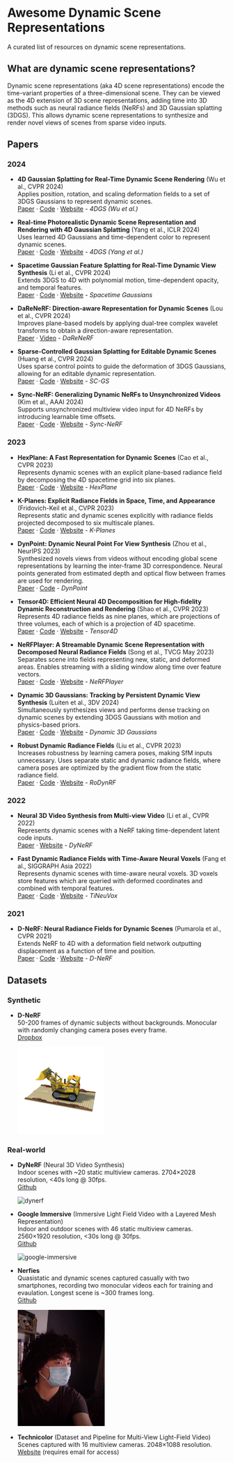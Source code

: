 # Awesome Dynamic Scene Representations

A curated list of resources on dynamic scene representations.

## What are dynamic scene representations?

Dynamic scene representations (aka 4D scene representations) encode the time-variant properties of a three-dimensional scene.
They can be viewed as the 4D extension of 3D scene representations, adding time into 3D methods such as neural radiance fields (NeRFs) and 3D Gaussian splatting (3DGS).
This allows dynamic scene representations to synthesize and render novel views of scenes from sparse video inputs.

## Papers

### 2024

- **4D Gaussian Splatting for Real-Time Dynamic Scene Rendering** (Wu et al., CVPR 2024) \
  Applies position, rotation, and scaling deformation fields to a set of 3DGS Gaussians to represent dynamic scenes. \
  [Paper](https://arxiv.org/pdf/2310.08528v2.pdf) · [Code](https://github.com/hustvl/4DGaussians) · [Website](https://guanjunwu.github.io/4dgs/) - _4DGS (Wu et al.)_

- **Real-time Photorealistic Dynamic Scene Representation and Rendering with 4D Gaussian Splatting** (Yang et al., ICLR 2024) \
  Uses learned 4D Gaussians and time-dependent color to represent dynamic scenes. \
  [Paper](https://arxiv.org/pdf/2310.10642.pdf) · [Code](https://github.com/fudan-zvg/4d-gaussian-splatting) · [Website](https://fudan-zvg.github.io/4d-gaussian-splatting/) - _4DGS (Yang et al.)_

- **Spacetime Gaussian Feature Splatting for Real-Time Dynamic View Synthesis** (Li et al., CVPR 2024) \
  Extends 3DGS to 4D with polynomial motion, time-dependent opacity, and temporal features. \
  [Paper](https://arxiv.org/pdf/2312.16812.pdf) · [Code](https://github.com/oppo-us-research/SpacetimeGaussians) · [Website](https://oppo-us-research.github.io/SpacetimeGaussians-website/) - _Spacetime Gaussians_

- **DaReNeRF: Direction-aware Representation for Dynamic Scenes** (Lou et al., CVPR 2024) \
  Improves plane-based models by applying dual-tree complex wavelet transforms to obtain a direction-aware representation. \
  [Paper](https://arxiv.org/pdf/2403.02265.pdf) · [Video](https://www.youtube.com/watch?v=hYQsl6Rbxn4) - _DaReNeRF_

- **Sparse-Controlled Gaussian Splatting for Editable Dynamic Scenes** (Huang et al., CVPR 2024) \
  Uses sparse control points to guide the deformation of 3DGS Gaussians, allowing for an editable dynamic representation. \
  [Paper](https://arxiv.org/pdf/2312.14937.pdf) · [Code](https://github.com/yihua7/SC-GS) · [Website](https://yihua7.github.io/SC-GS-web/) - _SC-GS_

- **Sync-NeRF: Generalizing Dynamic NeRFs
  to Unsynchronized Videos** (Kim et al., AAAI 2024) \
  Supports unsynchronized multiview video input for 4D NeRFs by introducing learnable time offsets. \
  [Paper](https://arxiv.org/pdf/2310.13356.pdf) · [Code](https://github.com/seoha-kim/Sync-NeRF) · [Website](https://seoha-kim.github.io/sync-nerf/) - _Sync-NeRF_

### 2023

- **HexPlane: A Fast Representation for Dynamic Scenes** (Cao et al., CVPR 2023) \
  Represents dynamic scenes with an explicit plane-based radiance field by decomposing the 4D spacetime grid into six planes. \
  [Paper](https://arxiv.org/pdf/2301.09632.pdf) · [Code](https://github.com/Caoang327/HexPlane) · [Website](https://caoang327.github.io/HexPlane/) - _HexPlane_

- **K-Planes: Explicit Radiance Fields in Space, Time, and Appearance** (Fridovich-Keil et al., CVPR 2023) \
  Represents static and dynamic scenes explicitly with radiance fields projected decomposed to six multiscale planes. \
  [Paper](https://arxiv.org/pdf/2301.10241.pdf) · [Code](https://github.com/sarafridov/K-Plane) · [Website](https://sarafridov.github.io/K-Planes/) - _K-Planes_

- **DynPoint: Dynamic Neural Point For View Synthesis** (Zhou et al., NeurIPS 2023) \
  Synthesized novels views from videos without encoding global scene representations by learning the inter-frame 3D correspondence. Neural points generated from estimated depth and optical flow between frames are used for rendering. \
  [Paper](https://arxiv.org/pdf/2310.18999.pdf) · [Code](https://github.com/kaichen-z/dynpoint) - _DynPoint_

- **Tensor4D: Efficient Neural 4D Decomposition for High-fidelity Dynamic Reconstruction and Rendering** (Shao et al., CVPR 2023) \
  Represents 4D radiance fields as nine planes, which are projections of three volumes, each of which is a projection of 4D spacetime. \
  [Paper](https://arxiv.org/pdf/2211.11610.pdf) · [Code](https://github.com/DSaurus/Tensor4D) · [Website](https://liuyebin.com/tensor4d/tensor4d.html) - _Tensor4D_

- **NeRFPlayer: A Streamable Dynamic Scene Representation with Decomposed Neural Radiance Fields** (Song et al., TVCG May 2023) \
  Separates scene into fields representing new, static, and deformed areas.
  Enables streaming with a sliding window along time over feature vectors. \
  [Paper](https://arxiv.org/pdf/2210.15947.pdf) · [Code](https://github.com/lsongx/nerfplayer-nerfstudio) · [Website](https://lsongx.github.io/projects/nerfplayer.html) - _NeRFPlayer_

- **Dynamic 3D Gaussians:
  Tracking by Persistent Dynamic View Synthesis** (Luiten et al., 3DV 2024) \
  Simultaneously synthesizes views and performs dense tracking on dynamic scenes by extending 3DGS Gaussians with motion and physics-based priors. \
  [Paper](https://arxiv.org/pdf/2308.09713.pdf) · [Code](https://github.com/JonathonLuiten/Dynamic3DGaussians) · [Website](https://dynamic3dgaussians.github.io) - _Dynamic 3D Gaussians_

- **Robust Dynamic Radiance Fields** (Liu et al., CVPR 2023) \
  Increases robustness by learning camera poses, making SfM inputs unnecessary.
  Uses separate static and dynamic radiance fields, where camera poses are optimized by the gradient flow from the static radiance field. \
  [Paper](https://arxiv.org/pdf/2301.02239.pdf) · [Code](https://github.com/facebookresearch/robust-dynrf) · [Website](https://robust-dynrf.github.io) - _RoDynRF_

### 2022

- **Neural 3D Video Synthesis from Multi-view Video** (Li et al., CVPR 2022) \
  Represents dynamic scenes with a NeRF taking time-dependent latent code inputs. \
  [Paper](https://arxiv.org/pdf/2103.02597.pdf) · [Website](https://neural-3d-video.github.io) - _DyNeRF_

- **Fast Dynamic Radiance Fields with Time-Aware Neural Voxels** (Fang et al., SIGGRAPH Asia 2022) \
  Represents dynamic scenes with time-aware neural voxels. 3D voxels store features which are queried with deformed coordinates and combined with temporal features. \
  [Paper](https://arxiv.org/pdf/2205.15285.pdf) · [Code](https://github.com/hustvl/TiNeuVox) · [Website](https://jaminfong.cn/tineuvox/) - _TiNeuVox_

### 2021

- **D-NeRF: Neural Radiance Fields for Dynamic Scenes** (Pumarola et al., CVPR 2021) \
  Extends NeRF to 4D with a deformation field network outputting displacement as a function of time and position. \
  [Paper](https://arxiv.org/pdf/2011.13961.pdf) · [Code](https://github.com/albertpumarola/D-NeRF) · [Website](https://www.albertpumarola.com/research/D-NeRF/index.html) - _D-NeRF_

## Datasets

### Synthetic

- **D-NeRF** \
  50-200 frames of dynamic subjects without backgrounds. Monocular with randomly changing camera poses every frame. \
  [Dropbox](https://www.dropbox.com/s/0bf6fl0ye2vz3vr/data.zip?dl=0)

  <img src="./dataset-samples/d-nerf.png" width="200" alt="d-nerf" />

### Real-world

- **DyNeRF** (Neural 3D Video Synthesis) \
  Indoor scenes with ~20 static multiview cameras. 2704×2028 resolution, <40s long @ 30fps. \
  [Github](https://github.com/facebookresearch/Neural_3D_Video)

  <img src="./dataset-samples/dynerf.png" width="200" alt="dynerf" />

- **Google Immersive** (Immersive Light Field Video with a Layered Mesh Representation) \
  Indoor and outdoor scenes with 46 static multiview cameras. 2560×1920 resolution, <30s long @ 30fps. \
  [Github](https://github.com/augmentedperception/deepview_video_dataset)

  <img src="./dataset-samples/google-immersive.png" width="200" alt="google-immersive" />

- **Nerfies** \
  Quasistatic and dynamic scenes captured casually with two smartphones, recording two monocular videos each for training and evaulation. Longest scene is ~300 frames long. \
  [Github](https://github.com/google/nerfies/releases/tag/0.1)

  <img src="./dataset-samples/nerfies.png" width="200" alt="nerfies" />

- **Technicolor** (Dataset and Pipeline for Multi-View Light-Field Video) \
  Scenes captured with 16 multiview cameras. 2048×1088 resolution. \
  [Website](https://www.interdigital.com/data_sets/light-field-dataset) (requires email for access)
